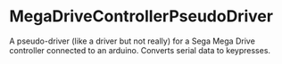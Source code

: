 # MegaDriveControllerPseudoDriver
A pseudo-driver (like a driver but not really) for a Sega Mega Drive controller connected to an arduino. Converts serial data to keypresses.
